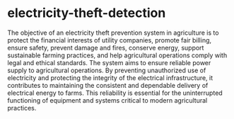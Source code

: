 # electricity-theft-detection
  The objective of an electricity theft prevention system in agriculture is to protect the financial interests of utility companies, promote fair billing, ensure safety, prevent damage and fires, conserve energy, support sustainable farming practices, and help agricultural operations comply with legal and ethical standards.
The system aims to ensure reliable power supply to agricultural operations. By preventing unauthorized use of electricity and protecting the integrity of the electrical infrastructure, it contributes to maintaining the consistent and dependable delivery of electrical energy to farms. This reliability is essential for the uninterrupted functioning of equipment and systems critical to modern agricultural practices.

